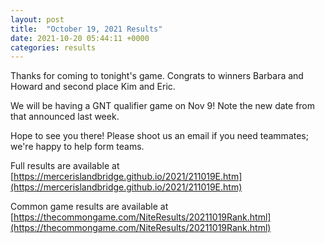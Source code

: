 ```yaml
---
layout: post
title:  "October 19, 2021 Results"
date: 2021-10-20 05:44:11 +0000
categories: results
---
```

Thanks for coming to tonight's game. Congrats to winners Barbara and Howard and second place Kim and Eric.

We will be having a GNT qualifier game on Nov 9! Note the new date from that announced last week.

Hope to see you there! Please shoot us an email if you need teammates; we're happy to help form teams.

Full results are available at [https://mercerislandbridge.github.io/2021/211019E.htm](https://mercerislandbridge.github.io/2021/211019E.htm)

Common game results are available at [https://thecommongame.com/NiteResults/20211019Rank.html](https://thecommongame.com/NiteResults/20211019Rank.html)
